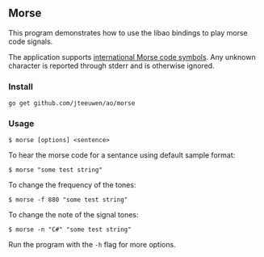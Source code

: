 ## Morse

This program demonstrates how to use the libao bindings to play morse code
signals.

The application supports [international Morse code symbols][wmc].
Any unknown character is reported through stderr and is otherwise ignored.

[wmc]: http://en.wikipedia.org/wiki/Morse_code


### Install

	go get github.com/jteeuwen/ao/morse


### Usage

	$ morse [options] <sentence>

To hear the morse code for a sentance using default sample format:

	$ morse "some test string"

To change the frequency of the tones:

	$ morse -f 880 "some test string"

To change the note of the signal tones:

	$ morse -n "C#" "some test string"

Run the program with the `-h` flag for more options.
